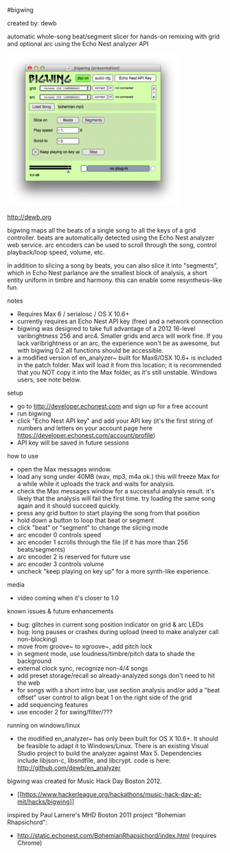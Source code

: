 #bigwing

created by: dewb

automatic whole-song beat/segment slicer
for hands-on remixing with grid and optional arc
using the Echo Nest analyzer API

![](app-bigwing_screenshot.png)

http://dewb.org

bigwing maps all the beats of a single song to all the keys of a grid controller. beats are automatically detected using the Echo Nest analyzer web service. arc encoders can be used to scroll through the song, control playback/loop speed, volume, etc.

in addition to slicing a song by beats, you can also slice it into "segments", which in Echo Nest parlance are the smallest block of analysis, a short entity uniform in timbre and harmony. this can enable some resynthesis-like fun.

notes
* Requires Max 6 / serialosc / OS X 10.6+
* currently requires an Echo Nest API key (free) and a network connection
* bigwing was designed to take full advantage of a 2012 16-level varibrightness 256 and arc4. Smaller grids and arcs will work fine.  If you lack varibrightness or an arc, the experience won't be as awesome, but with bigwing 0.2 all functions should be accessible.
* a modified version of en_analyzer~ built for Max6/OSX 10.6+ is included in the patch folder.  Max will load it from this location; it is recommended that you NOT copy it into the Max folder, as it's still unstable. Windows users, see note below.
	

setup
* go to http://developer.echonest.com and sign up for a free account
* run bigwing
* click "Echo Nest API key" and add your API key (it's the first string of numbers and letters on your account page here https://developer.echonest.com/account/profile)
* API key will be saved in future sessions


how to use
* open the Max messages window.
* load any song under 40MB (wav, mp3, m4a ok.) this will freeze Max for a while while it uploads the track and waits for analysis. 
* check the Max messages window for a successful analysis result. it's likely that the analysis will fail the first time. try loading the same song again and it should succeed quickly.
* press any grid button to start playing the song from that position
* hold down a button to loop that beat or segment
* click "beat" or "segment" to change the slicing mode
* arc encoder 0 controls speed
* arc encoder 1 scrolls through the file (if it has more than 256 beats/segments)
* arc encoder 2 is reserved for future use
* arc encoder 3 controls volume
* uncheck "keep playing on key up" for a more synth-like experience. 

media
* <html>video coming when it's closer to 1.0</html>


known issues & future enhancements
* bug: glitches in current song position indicator on grid & arc LEDs 
* bug: long pauses or crashes during upload (need to make analyzer call non-blocking)
* move from groove~ to xgroove~, add pitch lock
* in segment mode, use loudness/timbre/pitch data to shade the background
* external clock sync, recognize non-4/4 songs
* add preset storage/recall so already-analyzed songs don't need to hit the web
* for songs with a short intro bar, use section analysis and/or add a "beat offset" user control to align beat 1 on the right side of the grid
* add sequencing features
* use encoder 2 for swing/filter/???
 
running on windows/linux
* the modified en_analyzer~ has only been built for OS X 10.6+.  It should be feasible to adapt it to Windows/Linux.  There is an existing Visual Studio project to build the analyzer against Max 5. Dependencies include libjson-c, libsndfile, and libcrypt. code is here: http://github.com/dewb/en_analyzer

bigwing was created for Music Hack Day Boston 2012.
* [[https://www.hackerleague.org/hackathons/music-hack-day-at-mit/hacks/bigwing]]

inspired by Paul Lamere's MHD Boston 2011 project "Bohemian Rhapsichord":
* http://static.echonest.com/BohemianRhapsichord/index.html (requires Chrome)
